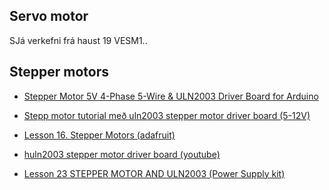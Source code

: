 ## Servo motor
SJá verkefni frá haust 19 VESM1..

## Stepper motors
* [Stepper Motor 5V 4-Phase 5-Wire & ULN2003 Driver Board for Arduino
](http://www.geeetech.com/wiki/index.php/Stepper_Motor_5V_4-Phase_5-Wire_%26_ULN2003_Driver_Board_for_Arduino)
* [Stepp motor tutorial með uln2003 stepper motor driver board (5-12V)](https://www.youtube.com/watch?v=avrdDZD7qEQ)

* [Lesson 16. Stepper Motors (adafruit)](https://learn.adafruit.com/series/learn-arduino)
* [huln2003 stepper motor driver board (youtube)](https://www.youtube.com/watch?v=avrdDZD7qEQ)
* [Lesson 23 STEPPER MOTOR AND ULN2003 (Power Supply kit)](https://github.com/GunnarThorunnarson/VESM2VT05BU/tree/master/PowerSupplyLearningKitforUNO/Lesson%2023%20Stepper%20Motor)
